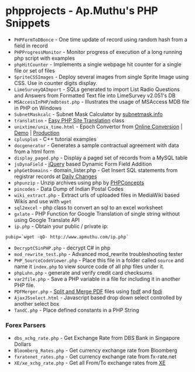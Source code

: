# phpprojects - Ap.Muthu's PHP Snippets

* `PHPFormToDBonce` - One time update of record using random hash from a field in record
* `PHPProgressMonitor` - Monitor progress of execution of a long running php script with examples
* `phpHitCounter` - Implements a single webpage hit counter for a single file or set of files
* `SpriteCSSImages` - Deploy several images from single Sprite Image using CSS. Use in counter digits display.
* `LimeSurveyQAImport` - SQLs generated to import List Radio Questions and Answers from Formatted Text file into LimeSurvey v2.051's DB
* `MSAccessInPHP/mdbtest.php` - Illustrates the usage of MSAccess MDB file in PHP on Windows
* `SubnetMaskcalc` - Subnet Mask Calculator by [subnetmask.info](http://www.subnetmask.info)
* `translation` - [Easy PHP Site Translation](http://tympanus.net/codrops/2009/12/30/easy-php-site-translation/) class
* `unixtime/unix_time.html` - Epoch Convertor from [Online Conversion](http://www.onlineconversion.com) | [Demo](https://rawgit.com/apmuthu/phpprojects/master/unixtime/unix_time.html) | [Production](https://cdn.rawgit.com/apmuthu/phpprojects/master/unixtime/unix_time.html)
* `cplusplus` - C++ tutorial examples
* `docgenerator` - Generates a sample contractual agreement with data from a html form
* `display_paged.php` - Display a paged set of records from a MySQL table
* `jsDynaField` - [jQuery](https://jquery.org/) based Dynamic Form Field Addition
* `phpGetDomains` - domain_lister.php - Get Insert SQL statements from registrar records at [Daily Changes](http://www.dailychanges.com)
* `phpunzip` - Unzip archives using php by [PHPConcepts](http://www.phpconcept.net)
* `pincodes` - Data Dump of Indian Postal Codes
* `wiki_extract.php` - Extract urls of uploaded files in MediaWiki based Wikis and use with `wget`
* `sql2excel` - php class to convert an sql to an excel worksheet
* `gxlate` - PHP Function for Google Translation of single string without using Google Translate API
* `ip.php` - Obtain your public / private ip:
````
pubip=`wget -qO- http://www.apmuthu.com/ip.php`
````
* `DecryptCSinPHP.php` - decrypt C# in php
* `mod_rewrite_test.php` - Advanced mod_rewrite troubleshooting tester
* `PHP_SourceCodeViewer.php` - Place this file in a folder called `source` and name it `index.php` to view source code of all php files under it.
* `phpLuhn.php` - generate and verify credit card checksums
* `var2file.php` - Save a PHP variable in a file for including it in another PHP file.
* `PDFMerger.php` - [Split and Merge PDF](https://pdfmerger.codeplex.com/releases/view/37934) files using [fpdf](http://www.fpdf.org) and [fpdi](https://www.setasign.com/products/fpdi/about/)
* `AjaxJSselect.html` - Javascript based drop down select controlled by another select box
* `TandC.php` - Place defined constants in a PHP String

### Forex Parsers
* `dbs_xchg_rate.php` - Get Exchange Rate from DBS Bank in Singapore Dollars
* `Bloomberg_Rates.php` - Get currency exchange rate from Bloomberg
* `fxratenet_rates.php` - Get currency exchange rate from fx-rate.net
* `XE/xe_xchg_rate.php` - Get all From/To exchange rates from [XE](http://www.xe.com)
